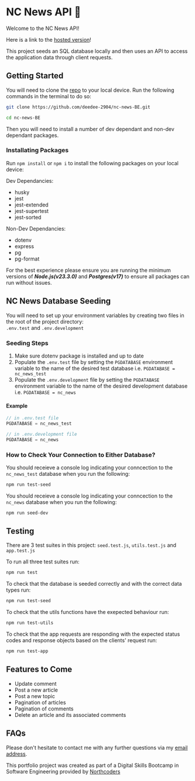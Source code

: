 # NC News API  📰

Welcome to the NC News API!   

Here is a link to the [hosted version](https://nc-news-0nn8.onrender.com/)!  

This project seeds an SQL database locally and then uses an API to access the application data through client requests. 

## Getting Started

You will need to clone the [repo](https://github.com/deedee-2904/nc-news-BE.git) to your local device. Run the following commands in the terminal to do so:

```bash
git clone https://github.com/deedee-2904/nc-news-BE.git

cd nc-news-BE
```

Then you will need to install a number of dev dependant and non-dev dependant packages.

### Installating Packages

Run `npm install` or `npm i` to install the following packages on your local device:

Dev Dependancies:

- husky
- jest
- jest-extended
- jest-supertest
- jest-sorted

Non-Dev Dependancies: 

- dotenv
- express
- pg
- pg-format


For the best experience please ensure you are running the minimum versions of ***Node.js(v23.3.0)*** and ***Postgres(v17)*** to ensure all packages can run without issues.

## NC News Database Seeding

You will need to set up your environment variables by creating two files in the root of the project directory:  
`.env.test` and `.env.development`

### Seeding Steps

1. Make sure dotenv package is installed and up to date
2. Populate the `.env.test` file by setting the `PGDATABASE` environment variable to the name of the desired test database i.e. `PGDATABASE = nc_news_test`
3. Populate the `.env.development` file by setting the `PGDATABASE` environment variable to the name of the desired development database i.e. `PGDATABASE = nc_news`   

#### Example
```javascript
// in .env.test file
PGDATABASE = nc_news_test

// in .env.development file
PGDATABASE = nc_news
```

### How to Check Your Connection to Either Database?

You should receieve a console log indicating your conncection to the `nc_news_test` database when you run the following: 

```bash
npm run test-seed
```
You should receieve a console log indicating your conncection to the `nc_news` database when you run the following:

```bash
npm run seed-dev
```

## Testing

There are 3 test suites in this project: `seed.test.js`, `utils.test.js` and `app.test.js`

To run all three test suites run:
```bash
npm run test 
```  

To check that the database is seeded correctly and with the correct data types run:

```bash
npm run test-seed 
```
To check that the utils functions have the exepected behaviour run:

```bash
npm run test-utils 
```
To check that the app requests are responding with the expected status codes and response objects based on the clients' request run:

```bash
npm run test-app 
```
## Features to Come

 - Update comment
 - Post a new article
 - Post a new topic
 - Pagination of articles
 - Pagination of comments
 - Delete an article and its associated comments

## FAQs

Please don't hesitate to contact me with any further questions via my [email address](mailto:demaradarkwah@mail.com).

This portfolio project was created as part of a Digital Skills Bootcamp in Software Engineering provided by [Northcoders](https://northcoders.com/)
